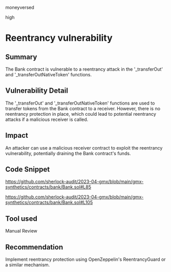 moneyversed

high

# Reentrancy vulnerability

## Summary

The Bank contract is vulnerable to a reentrancy attack in the '_transferOut' and '_transferOutNativeToken' functions.

## Vulnerability Detail

The '_transferOut' and '_transferOutNativeToken' functions are used to transfer tokens from the Bank contract to a receiver. However, there is no reentrancy protection in place, which could lead to potential reentrancy attacks if a malicious receiver is called.

## Impact

An attacker can use a malicious receiver contract to exploit the reentrancy vulnerability, potentially draining the Bank contract's funds.

## Code Snippet

https://github.com/sherlock-audit/2023-04-gmx/blob/main/gmx-synthetics/contracts/bank/Bank.sol#L85

https://github.com/sherlock-audit/2023-04-gmx/blob/main/gmx-synthetics/contracts/bank/Bank.sol#L105

## Tool used

Manual Review

## Recommendation

Implement reentrancy protection using OpenZeppelin's ReentrancyGuard or a similar mechanism.